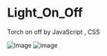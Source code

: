 # Light_On_Off
Torch on off  by JavaScript , CSS
 
 ![image](https://github.com/GauravNandedkar123/Light_On_Off/assets/130847216/01596477-21af-44b0-baa7-24eb61386495) 
 ![image](https://github.com/GauravNandedkar123/Light_On_Off/assets/130847216/ed242bd2-7a7f-46fb-8ce2-008bfdd55fbf)

